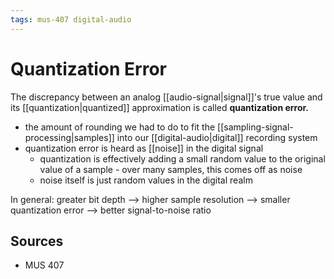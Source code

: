```yaml
---
tags: mus-407 digital-audio
---
```


# Quantization Error

The discrepancy between an analog [[audio-signal|signal]]'s true value and its [[quantization|quantized]] approximation is called **quantization error.**

- the amount of rounding we had to do to fit the [[sampling-signal-processing|samples]] into our [[digital-audio|digital]] recording system
- quantization error is heard as [[noise]] in the digital signal
  - quantization is effectively adding a small random value to the original value of a sample - over many samples, this comes off as noise
  - noise itself is just random values in the digital realm

In general: greater bit depth --> higher sample resolution --> smaller quantization error --> better signal-to-noise ratio

## Sources

- MUS 407
